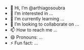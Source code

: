 - 👋 Hi, I’m @arthiagosoubra
- 👀 I’m interested in ...
- 🌱 I’m currently learning ...
- 💞️ I’m looking to collaborate on ...
- 📫 How to reach me ...
- 😄 Pronouns: ...
- ⚡ Fun fact: ...

<!---
arthiagosoubra/arthiagosoubra is a ✨ special ✨ repository because its `README.md` (this file) appears on your GitHub profile.
You can click the Preview link to take a look at your changes.
--->
